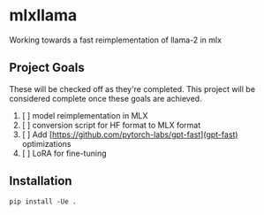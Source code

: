 # mlxllama

Working towards a fast reimplementation of llama-2 in mlx

## Project Goals

These will be checked off as they're completed.
This project will be considered complete once these goals are achieved.

1. [ ] model reimplementation in MLX
2. [ ] conversion script for HF format to MLX format
3. [ ] Add [https://github.com/pytorch-labs/gpt-fast](gpt-fast) optimizations
4. [ ] LoRA for fine-tuning

## Installation

```
pip install -Ue .
```
